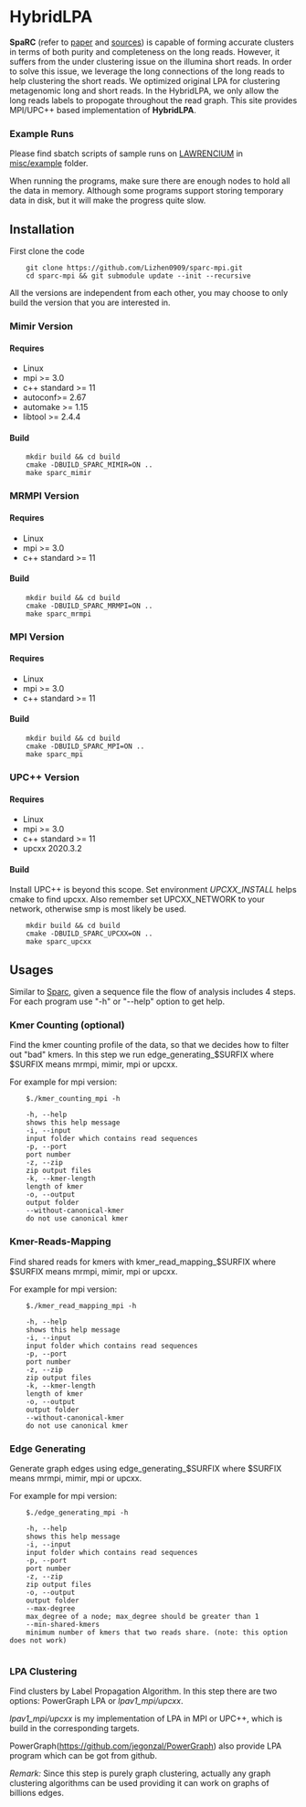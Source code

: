 # HybridLPA

**SpaRC** (refer to [paper](https://academic.oup.com/bioinformatics/article/35/5/760/5078476) and [sources](https://bitbucket.org/LizhenShi/sparc/src/master/)) is capable of forming accurate clusters in terms of both purity and completeness on the long reads. However, it suffers from the under clustering issue on the illumina short reads. In order to solve this issue, we leverage the long connections of the long reads to help clustering the short reads. We optimized original LPA for clustering metagenomic long and short reads. In the HybridLPA, we only allow the long reads labels to propogate throughout the read graph. This site provides MPI/UPC++ based implementation of **HybridLPA**.


### Example Runs

Please find sbatch scripts of sample runs on [LAWRENCIUM](https://sites.google.com/a/lbl.gov/high-performance-computing-services-group/lbnl-supercluster/lawrencium) in [misc/example](misc/example) folder.

When running the programs, make sure there are enough nodes to hold all the data in memory. Although some programs support storing temporary data in disk, but it will make the progress quite slow.

## Installation



First clone the code

```
    git clone https://github.com/Lizhen0909/sparc-mpi.git
    cd sparc-mpi && git submodule update --init --recursive
```

All the versions are independent from each other, you may choose to only build the version that you are interested in.


### Mimir Version

#### Requires
* Linux 
* mpi >= 3.0
* c++ standard >= 11 
* autoconf>= 2.67
* automake >= 1.15
* libtool >= 2.4.4


#### Build
```
    mkdir build && cd build
    cmake -DBUILD_SPARC_MIMIR=ON ..
    make sparc_mimir
```

### MRMPI Version

#### Requires
* Linux 
* mpi >= 3.0
* c++ standard >= 11 


#### Build
```
    mkdir build && cd build
    cmake -DBUILD_SPARC_MRMPI=ON ..
    make sparc_mrmpi

```


### MPI Version

#### Requires
* Linux 
* mpi >= 3.0
* c++ standard >= 11 


#### Build
```
    mkdir build && cd build
    cmake -DBUILD_SPARC_MPI=ON ..
    make sparc_mpi
```
### UPC++ Version

#### Requires
* Linux 
* mpi >= 3.0
* c++ standard >= 11 
* upcxx 2020.3.2


#### Build

Install UPC++ is beyond this scope. 
Set environment *UPCXX_INSTALL* helps cmake to find upcxx.
Also remember set UPCXX_NETWORK to your network, otherwise smp is most likely be used. 
```
    mkdir build && cd build
    cmake -DBUILD_SPARC_UPCXX=ON ..
    make sparc_upcxx
```


## Usages

Similar to [Sparc](https://bitbucket.org/LizhenShi/sparc/src/master/README.md),  given a sequence file the flow of analysis includes 4 steps. For each program use "-h" or "--help" option to get help.

### Kmer Counting (optional)

Find the kmer counting profile of the data, so that we decides how to filter out "bad" kmers. In this step we run edge_generating_$SURFIX where $SURFIX means mrmpi, mimir, mpi or upcxx. 

For example for mpi version:
```
    $./kmer_counting_mpi -h
    
    -h, --help
    shows this help message
    -i, --input
    input folder which contains read sequences
    -p, --port
    port number
    -z, --zip
    zip output files
    -k, --kmer-length
    length of kmer
    -o, --output
    output folder
    --without-canonical-kmer
    do not use canonical kmer

```


### Kmer-Reads-Mapping

Find shared reads for kmers with kmer_read_mapping_$SURFIX where $SURFIX means mrmpi, mimir, mpi or upcxx. 

For example for mpi version:
```
    $./kmer_read_mapping_mpi -h
    
    -h, --help
    shows this help message
    -i, --input
    input folder which contains read sequences
    -p, --port
    port number
    -z, --zip
    zip output files
    -k, --kmer-length
    length of kmer
    -o, --output
    output folder
    --without-canonical-kmer
    do not use canonical kmer

```

### Edge Generating

Generate graph edges using edge_generating_$SURFIX where $SURFIX means mrmpi, mimir, mpi or upcxx. 

For example for mpi version:
```
    $./edge_generating_mpi -h
    
    -h, --help
    shows this help message
    -i, --input
    input folder which contains read sequences
    -p, --port
    port number
    -z, --zip
    zip output files
    -o, --output
    output folder
    --max-degree
    max_degree of a node; max_degree should be greater than 1
    --min-shared-kmers
    minimum number of kmers that two reads share. (note: this option does not work)
    
```

### LPA Clustering

Find clusters by Label Propagation Algorithm. 
In this step there are two options: PowerGraph LPA or *lpav1_mpi/upcxx*. 

*lpav1_mpi/upcxx* is my implementation of LPA in MPI or UPC++, which is build in the corresponding targets.

PowerGraph(https://github.com/jegonzal/PowerGraph) also provide LPA program which can be got from github.

*Remark:* Since this step is purely graph clustering, actually any graph clustering algorithms can be used providing it can work on graphs of billions edges.

